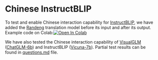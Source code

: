 
# Chinese InstructBLIP

To test and enable Chinese interaction capability for [InstructBLIP](https://arxiv.org/abs/2305.06500), we have added the [Randeng](https://huggingface.co/IDEA-CCNL/Randeng-Deltalm-362M-En-Zh) translation model before its input and after its output. Example code on Colab:<a href="https://colab.research.google.com/drive/1s-yy6POjNiQ6qzv4t8Q7Vnk22uUrVA7G?usp=sharing" target="_parent"><img src="https://colab.research.google.com/assets/colab-badge.svg" alt="Open In Colab"/></a>

We have also tested the Chinese interaction capability of [VisualGLM](https://github.com/THUDM/VisualGLM-6B) ([ChatGLM-6b](https://github.com/THUDM/VisualGLM-6B)) and InstructBLIP ([Vicuna-7b](https://lmsys.org/blog/2023-03-30-vicuna/)). Partial test results can be found in [questions.md](questions.md) file.